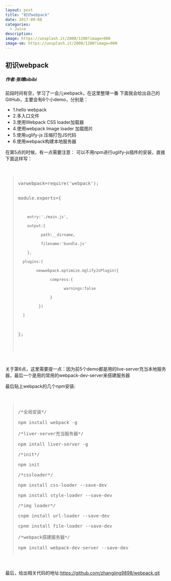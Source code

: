 ```yaml
---
layout: post
title: "初识webpack"
date: 2017-09-08
categories:
  - Juice
description: 
image: https://unsplash.it/2000/1200?image=900
image-sm: https://unsplash.it/2000/1200?image=900
---
```


## 初识webpack

##### 作者:张靖bibibi

前段时间有空，学习了一会儿webpack，在这里整理一番
下面我会给出自己的GitHub，主要会有6个小demo，分别是：

<ul>
  <li>
    1.hello webpack
  </li>
  <li>
    2.多入口文件
  </li>
  <li>
    3.使用Webpack CSS loader加载器
  </li>
  <li>
    4.使用webpack Image loader 加载图片
  </li>
  <li>
    5.使用uglify-js 压缩打包JS代码
  </li>
  <li>
    6.使用webpack构建本地服务器
  </li>
 </ul>
在第5点的时候，有一点需要注意：
可以不用npm进行uglify-js插件的安装，直接下面这样写：
<pre>
  <blockquote>
varwebpack=require('webpack');

module.exports={

        entry:'./main.js',

        output:{

              path:__dirname,

              filename:'bundle.js'

        },

      plugins:[

            newwebpack.optimize.UglifyJsPlugin({

                  compress:{

                        warnings:false

                  }

             })

      ]

};
  </blockquote>
</pre>
关于第6点，这里需要提一点：因为前5个demo都是用的live-server充当本地服务器，最后一个是用的常用的webpack-dev-server来搭建服务器

最后贴上webpack的几个npm安装:
<pre>
  <blockquote>
/*全局安装*/

npm install webpack -g

/*liver-server充当服务器*/

npm intall liver-server -g

/*init*/

npm init

/*cssloader*/

npm install css-loader --save-dev

npm install style-loader --save-dev

/*img loader*/

cnpm install url-loader --save-dev

cpnm install file-loader --save-dev

/*webpack搭建服务器*/

npm install webpack-dev-server --save-dev
  </blockquote>
</pre>

最后，给出相关代码的地址:<https://github.com/zhangjing9898/webpack.git>

